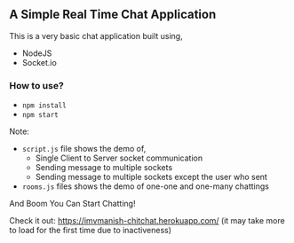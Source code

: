 ## A Simple Real Time Chat Application

This is a very basic chat application built using,
- NodeJS
- Socket.io

### How to use?
- `npm install`
- `npm start`

Note: 
- `script.js` file shows the demo of,
    - Single Client to Server socket communication
    - Sending message to multiple sockets 
    - Sending message to multiple sockets except the user who sent
- `rooms.js` files shows the demo of one-one and one-many chattings

And Boom You Can Start Chatting!

Check it out: https://imvmanish-chitchat.herokuapp.com/
(it may take more to load for the first time due to inactiveness) 
